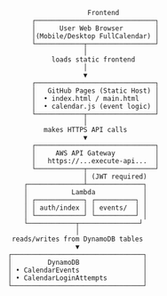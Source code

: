                              Frontend
               ┌──────────────────────────────┐
               │      User Web Browser        │
               │(Mobile/Desktop FullCalendar) │
               └────────────┬─────────────────┘
                            │
                    loads static frontend
                            │
                            ▼
               ┌──────────────────────────────┐
               │   GitHub Pages (Static Host) │
               │  • index.html / main.html    │
               │  • calendar.js (event logic) │
               └────────────┬─────────────────┘
                            │
                  makes HTTPS API calls
                            ▼
               ┌──────────────────────────────┐
               │     AWS API Gateway          │
               │   https://...execute-api...  │
               └────────────┬─────────────────┘
                            │ (JWT required)
             ┌──────────────┴──────────────┐
             │           Lambda            │
             │ ┌────────────┐ ┌──────────┐ │
             │ │ auth/index │ │ events/  │ │
             │ └────────────┘ └──────────┘ │
             └────────────┬───────────────┘
                          │
          reads/writes from DynamoDB tables
                          ▼
         ┌─────────────────────────────────┐
         │         DynamoDB                │
         │ • CalendarEvents                │
         │ • CalendarLoginAttempts         │
         └─────────────────────────────────┘
